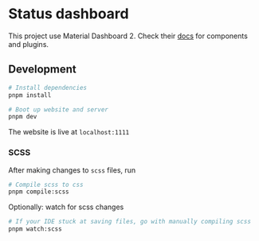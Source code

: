 # Status dashboard

This project use Material Dashboard 2. Check their [docs](https://www.creative-tim.com/learning-lab/bootstrap/overview/material-dashboard) for components and plugins.

## Development

```bash
# Install dependencies
pnpm install
```

```bash
# Boot up website and server
pnpm dev
```

The website is live at `localhost:1111`

### SCSS

After making changes to `scss` files, run

```bash
# Compile scss to css
pnpm compile:scss
```

Optionally: watch for scss changes

```bash
# If your IDE stuck at saving files, go with manually compiling scss
pnpm watch:scss
```

